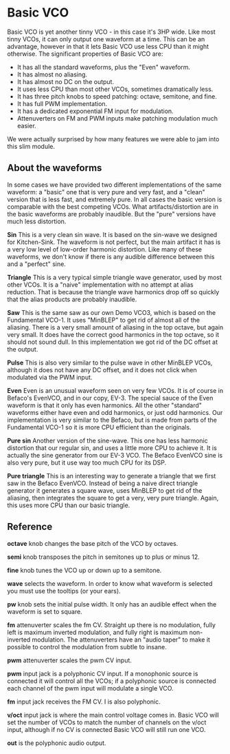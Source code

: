 # Basic VCO

Basic VCO is yet another tinny VCO - in this case it's 3HP wide. Like most tinny VCOs, it can only output one waveform at a time. This can be an advantage, however in that it lets Basic VCO use less CPU than it might otherwise. The significant properties of Basic VCO are:

* It has all the standard waveforms, plus the "Even" waveform.
* It has almost no aliasing.
* It has almost no DC on the output.
* It uses less CPU than most other VCOs, sometimes dramatically less.
* It has three pitch knobs to speed patching: octave, semitone, and fine.
* It has full PWM implementation.
* It has a dedicated exponential FM input for modulation.
* Attenuverters on FM and PWM inputs make patching modulation much easier.

We were actually surprised by how many features we were able to jam into this slim module.

## About the waveforms

In some cases we have provided two different implementations of the same waveform: a "basic" one that is very pure and very fast, and a "clean" version that is less fast, and extremely pure. In all cases the basic version is comparable with the best competing VCOs. What artifacts/distortion are in the basic waveforms are probably inaudible. But the "pure" versions have much less distortion.

**Sin** This is a very clean sin wave. It is based on the sin-wave we designed for Kitchen-Sink. The waveform is not perfect, but the main artifact it has is a very low level of low-order harmonic distortion. Like many of these waveforms, we don't know if there is any audible difference between this and a "perfect" sine.

**Triangle** This is a very typical simple triangle wave generator, used by most other VCOs. It is a "naive" implementation with no attempt at alias reduction. That is because the triangle wave harmonics drop off so quickly that the alias products are probably inaudible.

**Saw** This is the same saw as our own Demo VCO3, which is based on the Fundamental VCO-1. It uses "MinBLEP" to get rid of almost all of the aliasing. There is a very small amount of aliasing in the top octave, but again very small. It does have the correct good harmonics in the top octave, so it should not sound dull. In this implementation we got rid of the DC offset at the output.

**Pulse** This is also very similar to the pulse wave in other MinBLEP VCOs, although it does not have any DC offset, and it does not click when modulated via the PWM input.

**Even** Even is an unusual waveform seen on very few VCOs. It is of course in Befaco's EvenVCO, and in our copy, EV-3. The special sauce of the Even waveform is that it only has even harmonics. All the other "standard" waveforms either have even and odd harmonics, or just odd harmonics. Our implementation is very similar to the Befaco, but is made from parts of the Fundamental VCO-1 so it is more CPU efficient than the originals.

**Pure sin** Another version of the sine-wave. This one has less harmonic distortion that our regular sin, and uses a little more CPU to achieve it. It is actually the sine generator from our EV-3 VCO. The Befaco EvenVCO sine is also very pure, but it use way too much CPU for its DSP.

**Pure triangle** This is an interesting way to generate a triangle that we first saw in the Befaco EvenVCO. Instead of being a naive direct triangle generator it generates a square wave, uses MinBLEP to get rid of the aliasing, then integrates the square to get a very, very pure triangle. Again, this uses more CPU than our basic triangle.

## Reference

**octave** knob changes the base pitch of the VCO by octaves.

**semi** knob transposes the pitch in semitones up to plus or minus 12.

**fine** knob tunes the VCO up or down up to a semitone.

**wave** selects the waveform. In order to know what waveform is selected you must use the tooltips (or your ears).

**pw** knob sets the initial pulse width. It only has an audible effect when the waveform is set to square.

**fm** attenuverter scales the fm CV. Straight up there is no modulation, fully left is maximum inverted modulation, and fully right is maximum non-inverted modulation. The attenuverters have an "audio taper" to make it possible to control the modulation from subtle to insane.

**pwm** attenuverter scales the pwm CV input.

**pwm** input jack is a polyphonic CV input. If a monophonic source is connected it will control all the VCOs; if a polyphonic source is connected each channel of the pwm input will modulate a single VCO.

**fm** input jack receives the FM CV. I is also polyphonic.

**v/oct** input jack is where the main control voltage comes in. Basic VCO will set the number of VCOs to match the number of channels on the v/oct input, although if no CV is connected Basic VCO will still run one VCO.

**out** is the polyphonic audio output.
